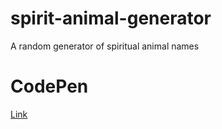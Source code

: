 # spirit-animal-generator
A random generator of spiritual animal names

# CodePen
[Link](https://codepen.io/Nicolas-Quiroga-the-lessful/pen/GRLJKKZ)
